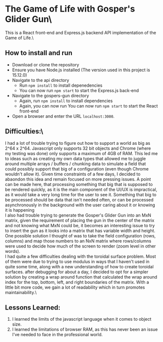 # The Game of Life with Gosper's Glider Gun\
This is a React front-end and Express.js backend API implementation of the Game of Life.\
## How to install and run
* Download or clone the repository
* Ensure you have Node.js installed (The version used in this project is 15.12.0)
* Navigate to the api directory
    * Run `npm install` to install depenedencies
    * You can now run `npm start` to start the Express.js back-end
* Navigate to the gospers-gun directory
    * Again, run `npm install` to install dependencies
    * Again, you can now run You can now run `npm start` to start the React front-end
* Open a browser and enter the URL `localhost:3000`.


## Difficulties:\
I had a lot of trouble trying to figure out how to support a world as big as 2^64 x 2^64. Javascript only supports 32 bit objects and Chrome (where my testing was done) only supports a maximum of 4GB of RAM.
This led me to ideas such as creating my own data types that allowed me to juggle around multiple arrays / buffers / chunking data to simulate a field that could possibly support that big of a configuration (even though Chrome wouldn't allow it).
Given time constraints of a few days, I decided to abaondon this idea and remain focused on more pressing issues. A point can be made here, that processing something that big that is supposed to be rendered quickly, as it is the main component of the UI/UX
is impractical, as it would take a very long time for the user to see it. Something that big to be processed should be data that isn't needed often, or can be processed asynchronously in the background with the user caring about it or knowing it is happening\
I also had trouble trying to generate the Gosper's Glider Gun into an MxN matrix, given the requirement of placing the gun in the center of the matrix and not knowing what MxN could be, it becomes an interesting issue to try to insert the gun as it looks into a matrix that has variable width and height.
One possible solution I thought of was to take the field configuration (rows, columns) and map those numbers to an NxN matrix where rows/columns were used to decide how much of the screen to render (zoom level in other words).\
I had quite a few difficulties dealing with the toroidal surface problem. Most of them were due to trying to use modulus in ways that I haven't used in quite some time, along with a new understanding of how to create toroidal surfaces. after debugging for about a day,
I decided to opt for a simpler solution by creating a wrap around function that calculated the wrap around index for the top, bottom, left, and right boundaries of the matrix. With a little bit more code, we gain a lot of readability which in turn promotes maintainability.\


## Lessons Learned:
1. I learned the limits of the javascript language when it comes to object size.
1. I learned the limitations of browser RAM, as this has never been an issue I've needed to face in the professional world.